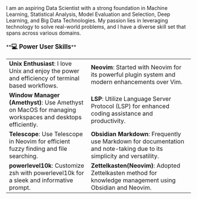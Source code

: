<div>
  <div>
I am an aspiring Data Scientist with a strong foundation in Machine Learning, Statistical Analysis, Model Evaluation and Selection, Deep Learning, and Big Data Technologies. My passion lies in leveraging technology to solve real-world problems, and I have a diverse skill set that spans across various domains.
  </div>
</div>

<br>
**<strong style="font-size: 1.2em;">💻 Power User Skills</strong>**

<table>
  <tr>
    <td><strong>Unix Enthusiast</strong>: I love Unix and enjoy the power and efficiency of terminal based workflows.</td>
    <td><strong>Neovim</strong>: Started with Neovim for its powerful plugin system and modern enhancements over Vim.</td>
  </tr>
  <tr>
    <td><strong>Window Manager (Amethyst)</strong>: Use Amethyst on MacOS for managing workspaces and desktops efficiently.</td>
    <td><strong>LSP</strong>: Utilize Language Server Protocol (LSP) for enhanced coding assistance and productivity.</td>
  </tr>
  <tr>
    <td><strong>Telescope</strong>: Use Telescope in Neovim for efficient fuzzy finding and file searching.</td>
    <td><strong>Obsidian Markdown</strong>: Frequently use Markdown for documentation and note-taking due to its simplicity and versatility.</td>
  </tr>
  <tr>
    <td><strong>powerlevel10k</strong>: Customize zsh with powerlevel10k for a sleek and informative prompt.</td>
    <td><strong>Zettelkasten(Neovim)</strong>: Adopted Zettelkasten method for knowledge management using Obsidian and Neovim.</td>
  </tr>
</table>

